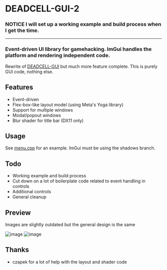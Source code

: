 # DEADCELL-GUI-2
### NOTICE I will set up a working example and build process when I get the time.

---

### Event-driven UI library for gamehacking. ImGui handles the platform and rendering independent code.
Rewrite of [DEADCELL-GUI](https://github.com/EternityX/DEADCELL-GUI) but much more feature complete. This is purely GUI code, nothing else.

## Features
- Event-driven
- Flex-box-like layout model (using Meta's Yoga library)
- Support for multiple windows
- Modal/popout windows
- Blur shader for title bar (DX11 only)

## Usage
See [menu.cpp](https://github.com/EternityX/DEADCELL-GUI-2/blob/main/gui/menu.cpp) for an example. ImGui must be using the shadows branch.

## Todo
- Working example and build process
- Cut down on a lot of boilerplate code related to event handling in controls
- Additional controls
- General cleanup

## Preview
Images are slightly outdated but the general design is the same

![image](https://github.com/user-attachments/assets/cbd5292f-5a03-4b6b-88bf-d62b51a1024a)
![image](https://github.com/user-attachments/assets/41601c02-6915-4f0f-a70d-23054fdb705a)

## Thanks
- czapek for a lot of help with the layout and shader code
